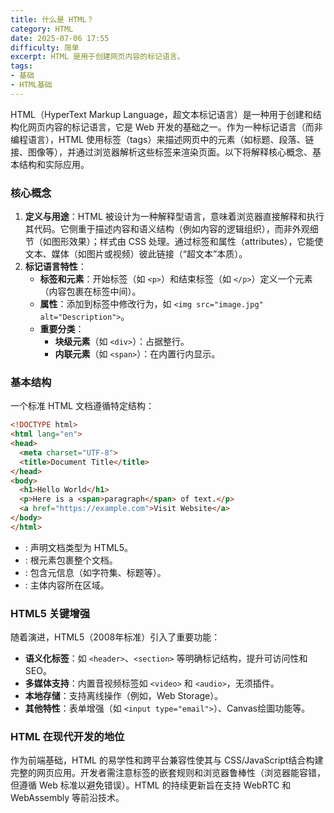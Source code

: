 ```yaml
---
title: 什么是 HTML？
category: HTML
date: 2025-07-06 17:55
difficulty: 简单
excerpt: HTML 是用于创建网页内容的标记语言。
tags:
- 基础
- HTML基础
---
```

HTML（HyperText Markup Language，超文本标记语言）是一种用于创建和结构化网页内容的标记语言，它是 Web 开发的基础之一。作为一种标记语言（而非编程语言），HTML 使用标签（tags）来描述网页中的元素（如标题、段落、链接、图像等），并通过浏览器解析这些标签来渲染页面。以下将解释核心概念、基本结构和实际应用。  

### 核心概念

1. **定义与用途**：HTML 被设计为一种解释型语言，意味着浏览器直接解释和执行其代码。它侧重于描述内容和语义结构（例如内容的逻辑组织），而非外观细节（如图形效果）；样式由 CSS 处理。通过标签和属性（attributes），它能使文本、媒体（如图片或视频）彼此链接（“超文本”本质）。  
2. **标记语言特性**： 
   - **标签和元素**：开始标签（如 `<p>`）和结束标签（如 `</p>`）定义一个元素（内容包裹在标签中间）。  
   - **属性**：添加到标签中修改行为，如 `<img src="image.jpg" alt="Description">`。  
   - **重要分类**：  
     - **块级元素**（如 `<div>`）：占据整行。  
     - **内联元素**（如 `<span>`）：在内置行内显示。  

### 基本结构
一个标准 HTML 文档遵循特定结构：  
```html
<!DOCTYPE html>
<html lang="en">
<head>
  <meta charset="UTF-8">
  <title>Document Title</title>
</head>
<body>
  <h1>Hello World</h1>
  <p>Here is a <span>paragraph</span> of text.</p>
  <a href="https://example.com">Visit Website</a>
</body>
</html>
```
- **<!DOCTYPE html>**: 声明文档类型为 HTML5。  
- **<html>**: 根元素包裹整个文档。  
- **<head>**: 包含元信息（如字符集、标题等）。  
- **<body>**: 主体内容所在区域。  

### HTML5 关键增强

随着演进，HTML5（2008年标准）引入了重要功能：  
- **语义化标签**：如 `<header>`、`<section>` 等明确标记结构，提升可访问性和SEO。  
- **多媒体支持**：内置音视频标签如 `<video>` 和 `<audio>`，无须插件。  
- **本地存储**：支持离线操作（例如，Web Storage）。  
- **其他特性**：表单增强（如 `<input type="email">`）、Canvas绘圖功能等。  

### HTML 在现代开发的地位

作为前端基础，HTML 的易学性和跨平台兼容性使其与 CSS/JavaScript结合构建完整的网页应用。开发者需注意标签的嵌套规则和浏览器鲁棒性（浏览器能容错，但遵循 Web 标准以避免错误）。HTML 的持续更新旨在支持 WebRTC 和 WebAssembly 等前沿技术。  
